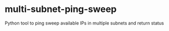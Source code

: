 # multi-subnet-ping-sweep
Python tool to ping sweep available IPs in multiple subnets and return status
